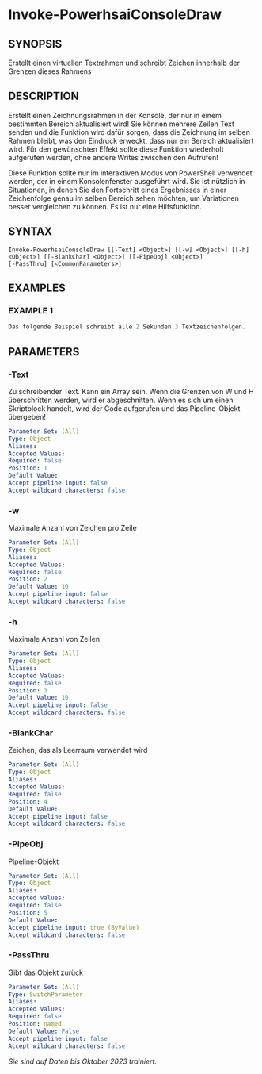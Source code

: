 ﻿---
external help file: powershai-help.xml
schema: 2.0.0
powershai: true
---

# Invoke-PowerhsaiConsoleDraw

## SYNOPSIS <!--!= @#Synop !-->
Erstellt einen virtuellen Textrahmen und schreibt Zeichen innerhalb der Grenzen dieses Rahmens

## DESCRIPTION <!--!= @#Desc !-->
Erstellt einen Zeichnungsrahmen in der Konsole, der nur in einem bestimmten Bereich aktualisiert wird!
Sie können mehrere Zeilen Text senden und die Funktion wird dafür sorgen, dass die Zeichnung im selben Rahmen bleibt, was den Eindruck erweckt, dass nur ein Bereich aktualisiert wird.
Für den gewünschten Effekt sollte diese Funktion wiederholt aufgerufen werden, ohne andere Writes zwischen den Aufrufen!

Diese Funktion sollte nur im interaktiven Modus von PowerShell verwendet werden, der in einem Konsolenfenster ausgeführt wird.
Sie ist nützlich in Situationen, in denen Sie den Fortschritt eines Ergebnisses in einer Zeichenfolge genau im selben Bereich sehen möchten, um Variationen besser vergleichen zu können.
Es ist nur eine Hilfsfunktion.

## SYNTAX <!--!= @#Syntax !-->

```
Invoke-PowerhsaiConsoleDraw [[-Text] <Object>] [[-w] <Object>] [[-h] <Object>] [[-BlankChar] <Object>] [[-PipeObj] <Object>] 
[-PassThru] [<CommonParameters>]
```

## EXAMPLES <!--!= @#Ex !-->

### EXAMPLE 1
```powershell
Das folgende Beispiel schreibt alle 2 Sekunden 3 Textzeichenfolgen.
```


## PARAMETERS <!--!= @#Params !-->

### -Text
Zu schreibender Text. Kann ein Array sein. Wenn die Grenzen von W und H überschritten werden, wird er abgeschnitten. 
Wenn es sich um einen Skriptblock handelt, wird der Code aufgerufen und das Pipeline-Objekt übergeben!

```yml
Parameter Set: (All)
Type: Object
Aliases: 
Accepted Values: 
Required: false
Position: 1
Default Value: 
Accept pipeline input: false
Accept wildcard characters: false
```

### -w
Maximale Anzahl von Zeichen pro Zeile

```yml
Parameter Set: (All)
Type: Object
Aliases: 
Accepted Values: 
Required: false
Position: 2
Default Value: 10
Accept pipeline input: false
Accept wildcard characters: false
```

### -h
Maximale Anzahl von Zeilen

```yml
Parameter Set: (All)
Type: Object
Aliases: 
Accepted Values: 
Required: false
Position: 3
Default Value: 10
Accept pipeline input: false
Accept wildcard characters: false
```

### -BlankChar
Zeichen, das als Leerraum verwendet wird

```yml
Parameter Set: (All)
Type: Object
Aliases: 
Accepted Values: 
Required: false
Position: 4
Default Value: 
Accept pipeline input: false
Accept wildcard characters: false
```

### -PipeObj
Pipeline-Objekt

```yml
Parameter Set: (All)
Type: Object
Aliases: 
Accepted Values: 
Required: false
Position: 5
Default Value: 
Accept pipeline input: true (ByValue)
Accept wildcard characters: false
```

### -PassThru
Gibt das Objekt zurück

```yml
Parameter Set: (All)
Type: SwitchParameter
Aliases: 
Accepted Values: 
Required: false
Position: named
Default Value: False
Accept pipeline input: false
Accept wildcard characters: false
```


<!--PowershaiAiDocBlockStart-->
_Sie sind auf Daten bis Oktober 2023 trainiert._
<!--PowershaiAiDocBlockEnd-->
